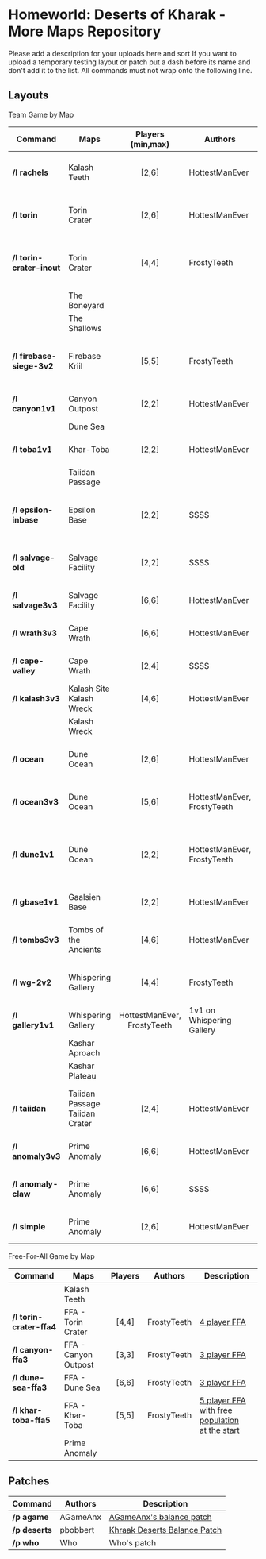 # Homeworld: Deserts of Kharak - More Maps Repository
Please add a description for your uploads here and sort 
If you want to upload a temporary testing layout or patch put a dash before its name and don't add it to the list.
All commands must not wrap onto the following line.

## Layouts 
Team Game by Map

| Command        | Maps | Players (min,max) | Authors | Description
| -------------- | ---- | :---: | ------- | -----------
| **/l rachels** | Kalash Teeth | [2,6] |  HottestManEver | [Rachels duels for Kalash Teeth](layouts/rachels.jpg)
| **/l torin** | Torin Crater | [2,6] |  HottestManEver | [1v1 2v2 3v3 layout for Torin Crater](layouts/crater2v2.png)
| **/l torin-crater-inout** | Torin Crater | [4,4] | FrostyTeeth | [2v2 between a team in vs outside<br/>the crater](layouts/torin-crater-inout.png)
|     | The Boneyard |    |      |    
|     | The Shallows |    |      |    
| **/l firebase-siege-3v2** | Firebase Kriil | [5,5] |  FrostyTeeth | [3v2 attack on fortified position<br/>Team 2 has 2 players](layouts/firebase-siege-3v2.png) 
| **/l canyon1v1** | Canyon Outpost | [2,2] |  HottestManEver | [1v1 layout for Canyon Outpost](layouts/canyon1v1.png)
|     | Dune Sea |    |      |
| **/l toba1v1** | Khar-Toba | [2,2] | HottestManEver | [1v1 layout for Khar-Toba](layouts/toba1v1.jpg)
|     | Taiidan Passage |    |      |
| **/l epsilon-inbase** | Epsilon Base | [2,2] |  SSSS | [The v0.10-0.16 default<br/>for Epsilon Base](layouts/epsilon-inbase.png)
| **/l salvage-old** | Salvage Facility | [2,2] |  SSSS | [Spawn with 3 of all MP units to test units](layouts/taiidan1v1.jpg)
| **/l salvage3v3** | Salvage Facility | [6,6] | HottestManEver | [3v3 layout for Salvage Facility]
| **/l wrath3v3** | Cape Wrath | [6,6] | HottestManEver | [2v2 layout for Cape Wrath](layouts/wrath2v2.jpg)
| **/l cape-valley** | Cape Wrath | [2,4] |  SSSS | [The v0.16 default for Cape Wrath](layouts/cape-valley.png)
| **/l kalash3v3** | Kalash Site <br/> Kalash Wreck | [4,6] |  HottestManEver | [3v3 layout for Kalash Site](layouts/kalash3v3.jpg)
|     | Kalash Wreck |    |      |
| **/l ocean** | Dune Ocean | [2,6] |  HottestManEver | [1v1 2v2 3v3 layout for Dune Ocean](layouts/ocean3v3.jpg)
| **/l ocean3v3** | Dune Ocean | [5,6] |  HottestManEver, FrostyTeeth | [3v3](layouts/ocean3v3.jpg) layout for Dune Ocean. NO BLOCKERS!
| **/l dune1v1** | Dune Ocean | [2,2] | HottestManEver, FrostyTeeth | [Gain easy resources by popping the furthest wreck from your base](layouts/dune1v1.png)
| **/l gbase1v1** | Gaalsien Base | [2,2] |  HottestManEver | [1v1 layout for Gaalsien Base](layouts/gbase1v1.jpg)
| **/l tombs3v3** | Tombs of the Ancients | [4,6] | HottestManEver | [3v3 layout for Tombs of the Ancients](layouts/tombs3v3.jpg)
| **/l wg-2v2** | Whispering Gallery | [4,4] | FrostyTeeth | [2v2 layout for Whispering Gallery](layouts/wg-2v2.png)
| **/l gallery1v1** | Whispering Gallery | HottestManEver, FrostyTeeth | 1v1 on Whispering Gallery
|     | Kashar Aproach |    |      |
|     | Kashar Plateau |    |      |
| **/l taiidan** | Taiidan Passage<br/>Taiidan Crater | [2,4] |  HottestManEver | [1v1 2v2 layout for Taiidan Passage and Crater](layouts/taiidan1v1.jpg)
| **/l anomaly3v3** | Prime Anomaly | [6,6] |  HottestManEver | [3v3 layout for Prime Anomaly](layouts/anomaly3v3.jpg)
| **/l anomaly-claw** | Prime Anomaly | [6,6] |  SSSS | [The v1.0 default for Prime Anomaly](layouts/anomaly-claw.jpg)
| **/l simple** | Prime Anomaly | [2,6] | HottestManEver | [1v1 2v2 3v3 layout for newbies](layouts/simple.jpg)



Free-For-All Game by Map

| Command | Maps | Players | Authors | Description
| ------- | ---- | :-----: | ------- | -----------
|     | Kalash Teeth |    |      |
| **/l torin-crater-ffa4** | FFA - Torin Crater | [4,4] | FrostyTeeth | [4 player FFA](layouts/torin-crater-ffa4.png)
| **/l canyon-ffa3** | FFA - Canyon Outpost | [3,3] |  FrostyTeeth | [3 player FFA](layouts/canyon-ffa3.png)
| **/l dune-sea-ffa3** | FFA - Dune Sea | [6,6] |  FrostyTeeth | [3 player FFA](layouts/dune-sea-ffa3.png)
| **/l khar-toba-ffa5** | FFA - Khar-Toba | [5,5] | FrostyTeeth | [5 player FFA with free population<br/>at the start](layouts/khar-toba-ffa5.png)
|     | Prime Anomaly |    |      |








































## Patches
| Command | Authors | Description
| ------- | ------- | -----------
| **/p agame** | AGameAnx | [AGameAnx's balance patch](https://docs.google.com/document/d/1WulBuxTnjEn3-r0P7UrTQSzijdb_9oGVMEy1BMBU2iQ)
| **/p deserts** | pbobbert | [Khraak Deserts Balance Patch](https://cdn.discordapp.com/attachments/509996599955554305/541211898771931136/Balancing_a_Desert_TooTwo_version_18.pdf)
| **/p who** | Who | Who's patch

